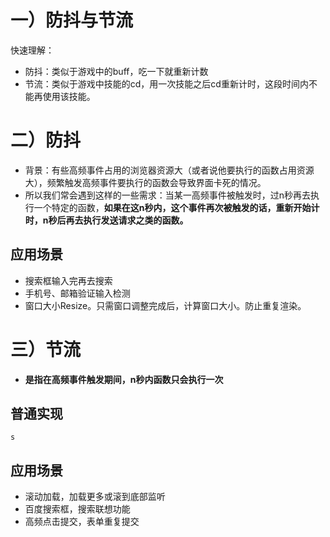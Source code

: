 # 一）防抖与节流
快速理解：
- 防抖：类似于游戏中的buff，吃一下就重新计数
- 节流：类似于游戏中技能的cd，用一次技能之后cd重新计时，这段时间内不能再使用该技能。
# 二）防抖
- 背景：有些高频事件占用的浏览器资源大（或者说他要执行的函数占用资源大），频繁触发高频事件要执行的函数会导致界面卡死的情况。
- 所以我们常会遇到这样的一些需求：当某一高频事件被触发时，过n秒再去执行一个特定的函数，**如果在这n秒内，这个事件再次被触发的话，重新开始计时，n秒后再去执行发送请求之类的函数。**
## 应用场景
- 搜索框输入完再去搜索
- 手机号、邮箱验证输入检测
- 窗口大小Resize。只需窗口调整完成后，计算窗口大小。防止重复渲染。
# 三）节流
- **是指在高频事件触发期间，n秒内函数只会执行一次**
## 普通实现
`s`
## 应用场景
- 滚动加载，加载更多或滚到底部监听
- 百度搜索框，搜索联想功能
- 高频点击提交，表单重复提交